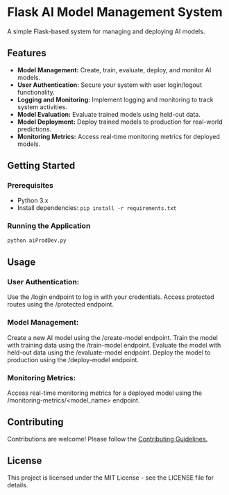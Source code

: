 # Flask AI Model Management System

A simple Flask-based system for managing and deploying AI models.

## Features

- **Model Management:** Create, train, evaluate, deploy, and monitor AI models.
- **User Authentication:** Secure your system with user login/logout functionality.
- **Logging and Monitoring:** Implement logging and monitoring to track system activities.
- **Model Evaluation:** Evaluate trained models using held-out data.
- **Model Deployment:** Deploy trained models to production for real-world predictions.
- **Monitoring Metrics:** Access real-time monitoring metrics for deployed models.

## Getting Started

### Prerequisites

- Python 3.x
- Install dependencies: `pip install -r requirements.txt`

### Running the Application

```bash
python aiProdDev.py
```


## Usage
### User Authentication:
Use the /login endpoint to log in with your credentials.
Access protected routes using the /protected endpoint.

### Model Management:
Create a new AI model using the /create-model endpoint.
Train the model with training data using the /train-model endpoint.
Evaluate the model with held-out data using the /evaluate-model endpoint.
Deploy the model to production using the /deploy-model endpoint.

### Monitoring Metrics:
Access real-time monitoring metrics for a deployed model using the /monitoring-metrics/<model_name> endpoint.

## Contributing
Contributions are welcome! Please follow the [Contributing Guidelines.](Contributions.md)

## License
This project is licensed under the MIT License - see the LICENSE file for details.